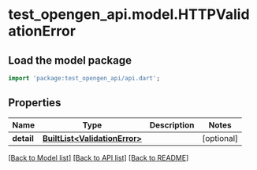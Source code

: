 # test_opengen_api.model.HTTPValidationError

## Load the model package
```dart
import 'package:test_opengen_api/api.dart';
```

## Properties
Name | Type | Description | Notes
------------ | ------------- | ------------- | -------------
**detail** | [**BuiltList&lt;ValidationError&gt;**](ValidationError.md) |  | [optional] 

[[Back to Model list]](../README.md#documentation-for-models) [[Back to API list]](../README.md#documentation-for-api-endpoints) [[Back to README]](../README.md)


